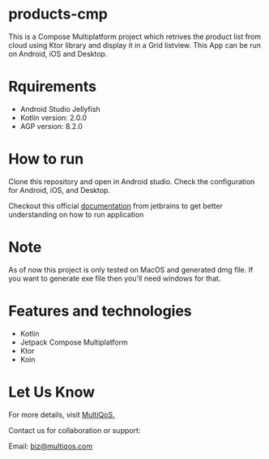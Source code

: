 # products-cmp

This is a Compose Multiplatform project which retrives the product list from cloud using Ktor library and display it in a Grid listview. This App can be run on Android, iOS and Desktop.

# Rquirements
* Android Studio Jellyfish
* Kotlin version: 2.0.0
* AGP version: 8.2.0

# How to run
Clone this repository and open in Android studio. Check the configuration for Android, iOS, and Desktop.

Checkout this official [documentation](https://www.jetbrains.com/help/kotlin-multiplatform-dev/compose-multiplatform-create-first-app.html#run-your-application) from jetbrains to get better understanding on how to run application

# Note 
As of now this project is only tested on MacOS and generated dmg file. If you want to generate exe file then you'll need windows for that.


# Features and technologies
* Kotlin
* Jetpack Compose Multiplatform
* Ktor
* Koin


# Let Us Know

For more details, visit [MultiQoS.](https://multiqos.com/)

Contact us for collaboration or support:

Email: biz@multiqos.com
